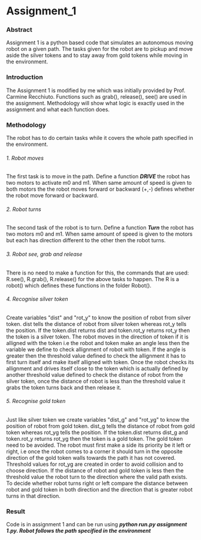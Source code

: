 # Assignment_1
### Abstract
Assignment 1 is a python based code that simulates an autonomous moving robot on a given path. The tasks given for the robot are to pickup and move aside the silver tokens and to stay away from gold tokens while moving in the environment.
### Introduction
The Assignment 1 is modified by me which was initially provided by Prof. Carmine Recchiuto. Functions such as grab(), release(), see() are used in the assignment. Methodology will show what logic is exactly used in the assignment and what each function does.
### Methodology
The robot has to do certain tasks while it covers the whole path specified in the environment.
###### 1. Robot moves
The first task is to move in the path. Define a function ***DRIVE*** the robot has two motors to activate m0 and m1. When same amount of speed is given to both motors the the robot moves forward or backward (+,-) defines whether the robot move forward or backward.  
###### 2. Robot turns
The second task of the robot is to turn. Define a function ***Turn*** the robot has two motors m0 and m1. When same amount of speed is given to the motors but each has direction different to the other then the robot turns.
###### 3. Robot see, grab and release
There is no need to make a function for this, the commands that are used:  R.see(), R.grab(), R.release() for the above tasks to happen. The R is a robot() which defines these functions in the folder Robot().
###### 4. Recognise silver token
Create variables "dist" and "rot_y" to know the position of robot from silver token. dist tells the distance of robot from silver token whereas rot_y tells the position. If the token.dist returns dist and token.rot_y returns rot_y then the token is a silver token.
The robot moves in the direction of token if it is alligned with the token i.e the robot and token make an angle less then the variable we define to check allignment of robot with token. If the angle is greater then the threshold value defined to check the allignment it has to first turn itself and make itself alligned with token. Once the robot checks its allignment and drives itself close to the token which is actually defined by another threshold value defined to check the distance of robot from the silver token, once the distance of robot is less than the threshold value it grabs the token turns back and then release it.
###### 5. Recognise gold token
Just like silver token we create variables "dist_g" and "rot_yg" to know the position of robot from gold token. dist_g tells the distance of robot from gold token whereas rot_yg tells the position. If the token.dist returns dist_g and token.rot_y returns rot_yg then the token is a gold token. 
The gold token need to be avoided. The robot must first make a side its priority be it left or right, i.e once the robot comes to a corner it should turn in the opposite direction of the gold token walls towards the path it has not covered. Threshold values for rot_yg are created in order to avoid collision and to choose direction. If the distance of robot and gold token is less then the threshold value the robot turn to the direction where the valid path exists. To decide whether robot turns right or left compare the distance between robot and gold token in both direction and the direction that is greater robot turns in that direction.
### Result
Code is in assignment 1 and can be run using ***python run.py assignment 1.py. Robot follows the path specified in the environment***
